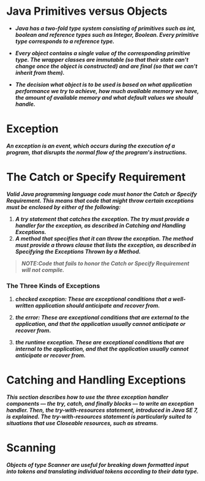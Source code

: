 # Java Primitives versus Objects
- ***Java has a two-fold type system consisting of primitives such as int, boolean and reference types such as Integer, Boolean. Every primitive type corresponds to a reference type.***

- ***Every object contains a single value of the corresponding primitive type. The wrapper classes are immutable (so that their state can't change once the object is constructed) and are final (so that we can't inherit from them).***

- ***The decision what object is to be used is based on what application performance we try to achieve, how much available memory we have, the amount of available memory and what default values we should handle.***

# Exception
***An exception is an event, which occurs during the execution of a program, that disrupts the normal flow of the program's instructions.***

# The Catch or Specify Requirement
***Valid Java programming language code must honor the Catch or Specify Requirement. This means that code that might throw certain exceptions must be enclosed by either of the following:***

   1. ***A try statement that catches the exception. The try must provide a handler for the exception, as described in Catching and Handling Exceptions.***
   2. ***A method that specifies that it can throw the exception. The method must provide a throws clause that lists the exception, as described in Specifying the Exceptions Thrown by a Method.***

> ***NOTE:Code that fails to honor the Catch or Specify Requirement will not compile.***
### The Three Kinds of Exceptions
1. ***checked exception: These are exceptional conditions that a well-written application should anticipate and recover from.***
2. ***the error: These are exceptional conditions that are external to the application, and that the application usually cannot anticipate or recover from.***

3. ***the runtime exception. These are exceptional conditions that are internal to the application, and that the application usually cannot anticipate or recover from.***

# Catching and Handling Exceptions
***This section describes how to use the three exception handler components — the try, catch, and finally blocks — to write an exception handler. Then, the try-with-resources statement, introduced in Java SE 7, is explained. The try-with-resources statement is particularly suited to situations that use Closeable resources, such as streams.***

# Scanning
***Objects of type Scanner are useful for breaking down formatted input into tokens and translating individual tokens according to their data type.***